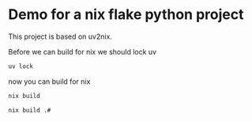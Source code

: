 # Demo for a nix flake python project

This project is based on uv2nix.

Before we can build for nix we should lock uv

```bash
uv lock
```

now you can build for nix

```bash
nix build
```


```bash
nix build .#
```
